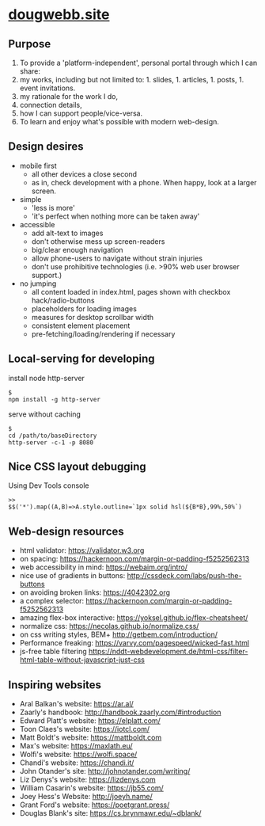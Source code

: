 # [dougwebb.site](https://www.dougwebb.site/)

## Purpose
1. To provide a 'platform-independent', personal portal through which I can share:
  1. my works, including but not limited to:
    1. slides,
    1. articles,
    1. posts,
    1. event invitations.
  1. my rationale for the work I do,
  1. connection details,
  1. how I can support people/vice-versa.
1. To learn and enjoy what's possible with modern web-design.

## Design desires 
- mobile first
  - all other devices a close second
  - as in, check development with a phone. When happy, look at a larger screen.
- simple
  - 'less is more'
  - 'it's perfect when nothing more can be taken away'
- accessible
  - add alt-text to images
  - don't otherwise mess up screen-readers
  - big/clear enough navigation
  - allow phone-users to navigate without strain injuries
  - don't use prohibitive technologies (i.e. >90% web user browser support.)
- no jumping
  - all content loaded in index.html, pages shown with checkbox hack/radio-buttons
  - placeholders for loading images
  - measures for desktop scrollbar width
  - consistent element placement
  - pre-fetching/loading/rendering if necessary

## Local-serving for developing
install node http-server

```
$
npm install -g http-server
```

serve without caching

```
$
cd /path/to/baseDirectory
http-server -c-1 -p 8080
```

## Nice CSS layout debugging
Using Dev Tools console

```
>>
$$('*').map((A,B)=>A.style.outline=`1px solid hsl(${B*B},99%,50%`)
```

## Web-design resources
- html validator: https://validator.w3.org
- on spacing: https://hackernoon.com/margin-or-padding-f5252562313
- web accessibility in mind: https://webaim.org/intro/
- nice use of gradients in buttons: http://cssdeck.com/labs/push-the-buttons
- on avoiding broken links: https://4042302.org
- a complex selector: https://hackernoon.com/margin-or-padding-f5252562313
- amazing flex-box interactive: https://yoksel.github.io/flex-cheatsheet/
- normalize css: https://necolas.github.io/normalize.css/
- on css writing styles, BEM+ http://getbem.com/introduction/
- Performance freaking: https://varvy.com/pagespeed/wicked-fast.html
- js-free table filtering https://nddt-webdevelopment.de/html-css/filter-html-table-without-javascript-just-css

## Inspiring websites
- Aral Balkan's website: https://ar.al/
- Zaarly's handbook: http://handbook.zaarly.com/#introduction
- Edward Platt's website: https://elplatt.com/
- Toon Claes's website: https://iotcl.com/
- Matt Boldt's website: https://mattboldt.com
- Max's website: https://maxlath.eu/
- Wolfi's website: https://wolfi.space/
- Chandi's website: https://chandi.it/
- John Otander's site: http://johnotander.com/writing/
- Liz Denys's website: https://lizdenys.com
- William Casarin's website: https://jb55.com/
- Joey Hess's Website: http://joeyh.name/
- Grant Ford's website: https://poetgrant.press/
- Douglas Blank's site: https://cs.brynmawr.edu/~dblank/
